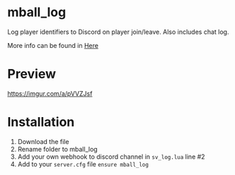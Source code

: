 # mball_log
Log player identifiers to Discord on player join/leave. Also includes chat log.

More info can be found in [Here](https://forum.cfx.re/t/release-free-mball-log-standalone-esx/2998513?u=masiball)

# Preview
https://imgur.com/a/pVVZJsf


# Installation
1. Download the file
2. Rename folder to mball_log
3. Add your own webhook to discord channel in `sv_log.lua` line #2
4. Add to your `server.cfg` file ```ensure mball_log```
